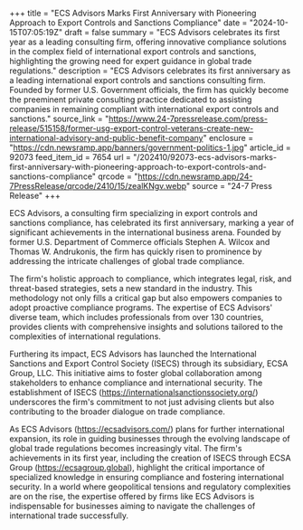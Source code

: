 +++
title = "ECS Advisors Marks First Anniversary with Pioneering Approach to Export Controls and Sanctions Compliance"
date = "2024-10-15T07:05:19Z"
draft = false
summary = "ECS Advisors celebrates its first year as a leading consulting firm, offering innovative compliance solutions in the complex field of international export controls and sanctions, highlighting the growing need for expert guidance in global trade regulations."
description = "ECS Advisors celebrates its first anniversary as a leading international export controls and sanctions consulting firm. Founded by former U.S. Government officials, the firm has quickly become the preeminent private consulting practice dedicated to assisting companies in remaining compliant with international export controls and sanctions."
source_link = "https://www.24-7pressrelease.com/press-release/515158/former-usg-export-control-veterans-create-new-international-advisory-and-public-benefit-company"
enclosure = "https://cdn.newsramp.app/banners/government-politics-1.jpg"
article_id = 92073
feed_item_id = 7654
url = "/202410/92073-ecs-advisors-marks-first-anniversary-with-pioneering-approach-to-export-controls-and-sanctions-compliance"
qrcode = "https://cdn.newsramp.app/24-7PressRelease/qrcode/2410/15/zealKNgv.webp"
source = "24-7 Press Release"
+++

<p>ECS Advisors, a consulting firm specializing in export controls and sanctions compliance, has celebrated its first anniversary, marking a year of significant achievements in the international business arena. Founded by former U.S. Department of Commerce officials Stephen A. Wilcox and Thomas W. Andrukonis, the firm has quickly risen to prominence by addressing the intricate challenges of global trade compliance.</p><p>The firm's holistic approach to compliance, which integrates legal, risk, and threat-based strategies, sets a new standard in the industry. This methodology not only fills a critical gap but also empowers companies to adopt proactive compliance programs. The expertise of ECS Advisors' diverse team, which includes professionals from over 130 countries, provides clients with comprehensive insights and solutions tailored to the complexities of international regulations.</p><p>Furthering its impact, ECS Advisors has launched the International Sanctions and Export Control Society (ISECS) through its subsidiary, ECSA Group, LLC. This initiative aims to foster global collaboration among stakeholders to enhance compliance and international security. The establishment of ISECS (<a href='https://internationalsanctionssociety.org/' rel='nofollow' target='_blank'>https://internationalsanctionssociety.org/</a>) underscores the firm's commitment to not just advising clients but also contributing to the broader dialogue on trade compliance.</p><p>As ECS Advisors (<a href='https://ecsadvisors.com/' rel='nofollow' target='_blank'>https://ecsadvisors.com/</a>) plans for further international expansion, its role in guiding businesses through the evolving landscape of global trade regulations becomes increasingly vital. The firm's achievements in its first year, including the creation of ISECS through ECSA Group (<a href='https://ecsagroup.global' rel='nofollow' target='_blank'>https://ecsagroup.global</a>), highlight the critical importance of specialized knowledge in ensuring compliance and fostering international security. In a world where geopolitical tensions and regulatory complexities are on the rise, the expertise offered by firms like ECS Advisors is indispensable for businesses aiming to navigate the challenges of international trade successfully.</p>